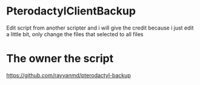# PterodactylClientBackup
Edit script from another scripter and i will give the credit because i just edit a little bit, only change the files that selected to all files

# The owner the script
https://github.com/rayyanmd/pterodactyl-backup

